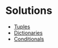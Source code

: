 # Solutions

- [Tuples](./01-tuples-code.md)
- [Dictionaries](./02-dictionaries-code.md)
- [Conditionals](./03-conditionals-code.md)
